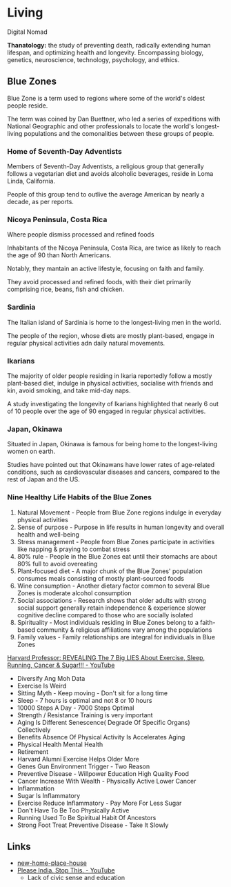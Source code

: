 # Living

Digital Nomad

**Thanatology:** the study of preventing death, radically extending human lifespan, and optimizing health and longevity. Encompassing biology, genetics, neuroscience, technology, psychology, and ethics.

## Blue Zones

Blue Zone is a term used to regions where some of the world's oldest people reside.

The term was coined by Dan Buettner, who led a series of expeditions with National Geographic and other professionals to locate the world's longest-living populations and the comonalities between these groups of people.

### Home of Seventh-Day Adventists

Members of Seventh-Day Adventists, a religious group that generally follows a vegetarian diet and avoids alcoholic beverages, reside in Loma Linda, California.

People of this group tend to outlive the average American by nearly a decade, as per reports.

### Nicoya Peninsula, Costa Rica

Where people dismiss processed and refined foods

Inhabitants of the Nicoya Peninsula, Costa Rica, are twice as likely to reach the age of 90 than North Americans.

Notably, they mantain an active lifestyle, focusing on faith and family.

They avoid processed and refined foods, with their diet primarily comprising rice, beans, fish and chicken.

### Sardinia

The Italian island of Sardinia is home to the longest-living men in the world.

The people of the region, whose diets are mostly plant-based, engage in regular physical activities adn daily natural movements.

### Ikarians

The majority of older people residing in Ikaria reportedly follow a mostly plant-based diet, indulge in physical activities, socialise with friends and kin, avoid smoking, and take mid-day naps.

A study investigating the longevity of Ikarians highlighted that nearly 6 out of 10 people over the age of 90 engaged in regular physical activities.

### Japan, Okinawa

Situated in Japan, Okinawa is famous for being home to the longest-living women on earth.

Studies have pointed out that Okinawans have lower rates of age-related conditions, such as cardiovascular diseases and cancers, compared to the rest of Japan and the US.

### Nine Healthy Life Habits of the Blue Zones

1. Natural Movement - People from Blue Zone regions indulge in everyday physical activities
2. Sense of purpose - Purpose in life results in human longevity and overall health and well-being
3. Stress management - People from Blue Zones participate in activities like napping & praying to combat stress
4. 80% rule - People in the Blue Zones eat until their stomachs are about 80% full to avoid overeating
5. Plant-focused diet - A major chunk of the Blue Zones' population consumes meals consisting of mostly plant-sourced foods
6. Wine consumption - Another dietary factor common to several Blue Zones is moderate alcohol consumption
7. Social associations - Research shows that older adults with strong social support generally retain independence & experience slower cognitive decline compared to those who are socially isolated
8. Spirituality - Most individuals residing in Blue Zones belong to a faith-based community & religious affiliations vary among the populations
9. Family values - Family relationships are integral for individuals in Blue Zones

[Harvard Professor: REVEALING The 7 Big LIES About Exercise, Sleep, Running, Cancer & Sugar!!! - YouTube](https://www.youtube.com/watch?v=ujRwf1HdNjk)

- Diversify Ang Moh Data
- Exercise Is Weird
- Sitting Myth - Keep moving - Don't sit for a long time
- Sleep - 7 hours is optimal and not 8 or 10 hours
- 10000 Steps A Day - 7000 Steps Optimal
- Strength / Resistance Training is very important
- Aging Is Different Senescence( Degrade Of Specific Organs) Collectively
- Benefits Absence Of Physical Activity Is Accelerates Aging
- Physical Health Mental Health
- Retirement
- Harvard Alumni Exercise Helps Older More
- Genes Gun Environment Trigger - Two Reason
- Preventive Disease - Willpower Education High Quality Food
- Cancer Increase With Wealth - Physically Active Lower Cancer
- Inflammation
- Sugar Is Inflammatory
- Exercise Reduce Inflammatory - Pay More For Less Sugar
- Don't Have To Be Too Physically Active
- Running Used To Be Spiritual Habit Of Ancestors
- Strong Foot Treat Preventive Disease - Take It Slowly

## Links

- [new-home-place-house](knowledge/geography/new-home-place-house.md)
- [Please India. Stop This. - YouTube](https://www.youtube.com/watch?v=Be-QX2fkb30&ab_channel=MohakMangal)
    - Lack of civic sense and education
